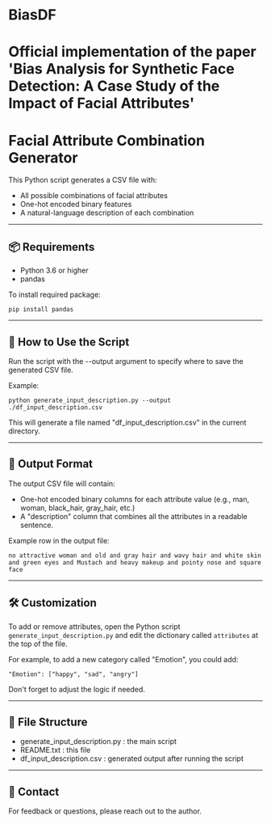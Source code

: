 # BiasDF
Official implementation of the paper 'Bias Analysis for Synthetic Face Detection: A Case Study of the Impact of Facial Attributes'
===========================================
Facial Attribute Combination Generator
===========================================

This Python script generates a CSV file with:
- All possible combinations of facial attributes
- One-hot encoded binary features
- A natural-language description of each combination

-------------------------
📦 Requirements
-------------------------

- Python 3.6 or higher
- pandas

To install required package:

    pip install pandas

-------------------------
🚀 How to Use the Script
-------------------------

Run the script with the --output argument to specify where to save the generated CSV file.

Example:

    python generate_input_description.py --output ./df_input_description.csv

This will generate a file named "df_input_description.csv" in the current directory.

-------------------------
📂 Output Format
-------------------------

The output CSV file will contain:
- One-hot encoded binary columns for each attribute value (e.g., man, woman, black_hair, gray_hair, etc.)
- A "description" column that combines all the attributes in a readable sentence.

Example row in the output file:

    no attractive woman and old and gray hair and wavy hair and white skin and green eyes and Mustach and heavy makeup and pointy nose and square face

-------------------------
🛠 Customization
-------------------------

To add or remove attributes, open the Python script `generate_input_description.py` and edit the dictionary called `attributes` at the top of the file.

For example, to add a new category called "Emotion", you could add:

    "Emotion": ["happy", "sad", "angry"]

Don't forget to adjust the logic if needed.

-------------------------
📁 File Structure
-------------------------

- generate_input_description.py : the main script
- README.txt                   : this file
- df_input_description.csv     : generated output after running the script

-------------------------
📧 Contact
-------------------------

For feedback or questions, please reach out to the author.
